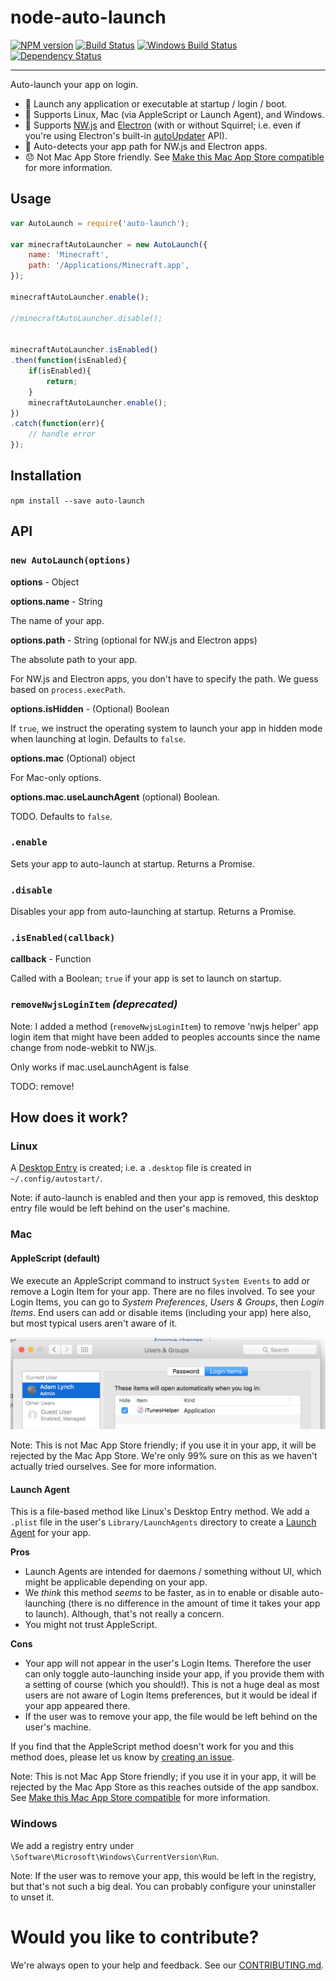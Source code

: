 node-auto-launch
==============

[![NPM version][npm-image]][npm-url] [![Build Status][travis-image]][travis-url] [![Windows Build Status][appveyor-image]][appveyor-url] [![Dependency Status][depstat-image]][depstat-url]

---

Auto-launch your app on login.

- :star2: Launch any application or executable at startup / login / boot.
- :star2: Supports Linux, Mac (via AppleScript or Launch Agent), and Windows.
- :star2: Supports [NW.js](http://nwjs.io/) and [Electron](http://electron.atom.io/) (with or without Squirrel; i.e. even if you're using Electron's built-in [autoUpdater](http://electron.atom.io/docs/api/auto-updater/) API).
- :star2: Auto-detects your app path for NW.js and Electron apps.
- :disappointed: Not Mac App Store friendly. See [Make this Mac App Store compatible](TODO) for more information.


## Usage

```javascript
var AutoLaunch = require('auto-launch');

var minecraftAutoLauncher = new AutoLaunch({
	name: 'Minecraft',
	path: '/Applications/Minecraft.app',
});

minecraftAutoLauncher.enable();

//minecraftAutoLauncher.disable();


minecraftAutoLauncher.isEnabled()
.then(function(isEnabled){
	if(isEnabled){
	    return;
	}
	minecraftAutoLauncher.enable();
})
.catch(function(err){
    // handle error
});
```

## Installation

`npm install --save auto-launch`


## API

### `new AutoLaunch(options)`

**options** - Object

**options.name** - String

The name of your app.

**options.path** - String (optional for NW.js and Electron apps)

The absolute path to your app.

For NW.js and Electron apps, you don't have to specify the path. We guess based on `process.execPath`.

**options.isHidden** - (Optional) Boolean

If `true`, we instruct the operating system to launch your app in hidden mode when launching at login. Defaults to `false`.

**options.mac** (Optional) object

For Mac-only options.

**options.mac.useLaunchAgent** (optional) Boolean.

TODO. Defaults to `false`.


### `.enable`

Sets your app to auto-launch at startup. Returns a Promise.


### `.disable`

Disables your app from auto-launching at startup. Returns a Promise.


### `.isEnabled(callback)`

**callback** - Function

Called with a Boolean; `true` if your app is set to launch on startup.


### `removeNwjsLoginItem` *(deprecated)*

Note: I added a method (`removeNwjsLoginItem`) to remove 'nwjs helper' app login item that might have been added to peoples accounts since the name change from node-webkit to NW.js.

Only works if mac.useLaunchAgent is false

TODO: remove!


## How does it work?

### Linux

A [Desktop Entry](https://specifications.freedesktop.org/desktop-entry-spec/desktop-entry-spec-latest.html) is created; i.e. a `.desktop` file is created in `~/.config/autostart/`.

Note: if auto-launch is enabled and then your app is removed, this desktop entry file would be left behind on the user's machine.


### Mac

#### AppleScript (default)

We execute an AppleScript command to instruct `System Events` to add or remove a Login Item for your app. There are no files involved. To see your Login Items, you can go to *System Preferences*, *Users & Groups*, then *Login Items*. End users can add or disable items (including your app) here also, but most typical users aren't aware of it.

![Login Items screenshot](images/loginItemsScreenshot.png)

Note: This is not Mac App Store friendly; if you use it in your app, it will be rejected by the Mac App Store. We're only 99% sure on this as we haven't actually tried ourselves. See [](TODO) for more information.


#### Launch Agent

This is a file-based method like Linux's Desktop Entry method. We add a `.plist` file in the user's `Library/LaunchAgents` directory to create a [Launch Agent](https://developer.apple.com/library/content/documentation/MacOSX/Conceptual/BPSystemStartup/Chapters/CreatingLaunchdJobs.html) for your app.

**Pros**

- Launch Agents are intended for daemons / something without UI, which might be applicable depending on your app.
- We *think* this method *seems* to be faster, as in to enable or disable auto-launching (there is no difference in the amount of time it takes your app to launch). Although, that's not really a concern.
- You might not trust AppleScript.

**Cons**

- Your app will not appear in the user's Login Items. Therefore the user can only toggle auto-launching inside your app, if you provide them with a setting of course (which you should!). This is not a huge deal as most users are not aware of Login Items preferences, but it would be ideal if your app appeared there.
- If the user was to remove your app, the file would be left behind on the user's machine.

If you find that the AppleScript method doesn't work for you and this method does, please let us know by [creating an issue](TODO).

Note: This is not Mac App Store friendly; if you use it in your app, it will be rejected by the Mac App Store as this reaches outside of the app sandbox. See [Make this Mac App Store compatible](TODO) for more information.


### Windows

We add a registry entry under `\Software\Microsoft\Windows\CurrentVersion\Run`.

Note: If the user was to remove your app, this would be left in the registry, but that's not such a big deal. You can probably configure your uninstaller to unset it.


# Would you like to contribute?

We're always open to your help and feedback. See our [CONTRIBUTING.md](CONTRIBUTING.md).


[npm-url]: https://npmjs.org/package/auto-launch
[npm-image]: http://img.shields.io/npm/v/auto-launch.svg?style=flat

[appveyor-url]: https://ci.appveyor.com/project/adam-lynch/node-auto-launch/branch/master
[appveyor-image]: https://ci.appveyor.com/api/projects/status/0sraxp65vrj2axc3/branch/master?svg=true

[travis-url]: http://travis-ci.org/Teamwork/node-auto-launch
[travis-image]: http://img.shields.io/travis/Teamwork/node-auto-launch.svg?style=flat

[depstat-url]: https://david-dm.org/teamwork/node-auto-launch
[depstat-image]: https://david-dm.org/teamwork/node-auto-launch.svg?style=flat